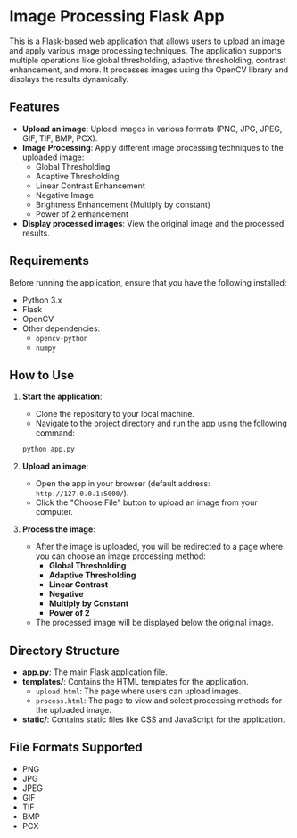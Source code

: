 
# Image Processing Flask App

This is a Flask-based web application that allows users to upload an image and apply various image processing techniques. The application supports multiple operations like global thresholding, adaptive thresholding, contrast enhancement, and more. It processes images using the OpenCV library and displays the results dynamically.

## Features

- **Upload an image**: Upload images in various formats (PNG, JPG, JPEG, GIF, TIF, BMP, PCX).
- **Image Processing**: Apply different image processing techniques to the uploaded image:
  - Global Thresholding
  - Adaptive Thresholding
  - Linear Contrast Enhancement
  - Negative Image
  - Brightness Enhancement (Multiply by constant)
  - Power of 2 enhancement
- **Display processed images**: View the original image and the processed results.

## Requirements

Before running the application, ensure that you have the following installed:

- Python 3.x
- Flask
- OpenCV
- Other dependencies:
  - `opencv-python`
  - `numpy`

## How to Use

1. **Start the application**:
    - Clone the repository to your local machine.
    - Navigate to the project directory and run the app using the following command:

    ```bash
    python app.py
    ```

2. **Upload an image**:
    - Open the app in your browser (default address: `http://127.0.0.1:5000/`).
    - Click the "Choose File" button to upload an image from your computer.
  
3. **Process the image**:
    - After the image is uploaded, you will be redirected to a page where you can choose an image processing method:
      - **Global Thresholding**
      - **Adaptive Thresholding**
      - **Linear Contrast**
      - **Negative**
      - **Multiply by Constant**
      - **Power of 2**
    - The processed image will be displayed below the original image.

## Directory Structure

- **app.py**: The main Flask application file.
- **templates/**: Contains the HTML templates for the application.
  - `upload.html`: The page where users can upload images.
  - `process.html`: The page to view and select processing methods for the uploaded image.
- **static/**: Contains static files like CSS and JavaScript for the application.

## File Formats Supported

- PNG
- JPG
- JPEG
- GIF
- TIF
- BMP
- PCX


